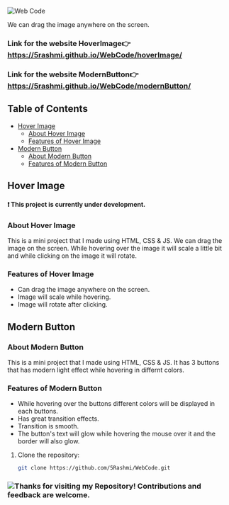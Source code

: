 ![Web Code](https://img.shields.io/badge/Web%20Code-violet)

We can drag the image anywhere on the screen.

### Link for the website HoverImage👉 https://5rashmi.github.io/WebCode/hoverImage/
### Link for the website ModernButton👉 https://5rashmi.github.io/WebCode/modernButton/

## Table of Contents

- [Hover Image](#hoverimage)
  - [About Hover Image](#about-hoverimage)
  - [Features of Hover Image](#features-hoverimage)
- [Modern Button](#modernbutton)
  - [About Modern Button](#about-modernbutton)
  - [Features of Modern Button](#features-modernbutton)

## Hover Image

#### ❗ This project is currently under development.
### About Hover Image

This is a mini project that I made using HTML, CSS & JS.
We can drag the image on the screen. While hovering over the image it will scale a little bit and while clicking on the image it will rotate.

### Features of Hover Image

- Can drag the image anywhere on the screen.
- Image will scale while hovering.
- Image will rotate after clicking.


## Modern Button

### About Modern Button

This is a mini project that I made using HTML, CSS & JS.
It has 3 buttons that has modern light effect while hovering in differnt colors.

### Features of Modern Button

- While hovering over the buttons different colors will be displayed in each buttons.
- Has great transition effects.
- Transition is smooth.
- The button's text will glow while hovering the mouse over it and the border will also glow.
  
  
1. Clone the repository:
   ```sh
   git clone https://github.com/5Rashmi/WebCode.git
### ![Thanks for visiting my Repository! Contributions and feedback are welcome.](https://img.shields.io/badge/Thanks%20for%20visiting%20my%20Repository!%20Contributions%20and%20feedback%20are%20welcome.-red?style=for-the-badge)

